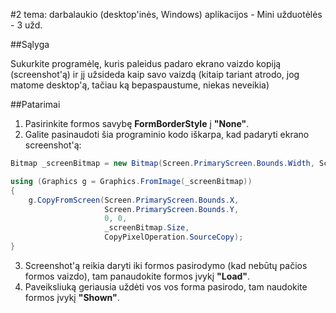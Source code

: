 ﻿#2 tema: darbalaukio (desktop'inės, Windows) aplikacijos - Mini užduotėlės - 3 užd.

##Sąlyga

Sukurkite programėlę, kuris paleidus padaro ekrano vaizdo kopiją (screenshot'ą) ir jį užsideda kaip savo vaizdą (kitaip tariant atrodo, jog matome desktop'ą, tačiau ką bepaspaustume, niekas neveikia)

##Patarimai

1. Pasirinkite formos savybę **FormBorderStyle** į **"None"**.
2. Galite pasinaudoti šia programinio kodo iškarpa, kad padaryti ekrano screenshot'ą:
	
```csharp	
Bitmap _screenBitmap = new Bitmap(Screen.PrimaryScreen.Bounds.Width, Screen.PrimaryScreen.Bounds.Height);

using (Graphics g = Graphics.FromImage(_screenBitmap))
{
	g.CopyFromScreen(Screen.PrimaryScreen.Bounds.X,
					 Screen.PrimaryScreen.Bounds.Y,
					 0, 0,
					 _screenBitmap.Size,
					 CopyPixelOperation.SourceCopy);
}     
```	
	
3. Screenshot'ą reikia daryti iki formos pasirodymo (kad nebūtų pačios formos vaizdo), tam panaudokite formos įvykį **"Load"**.
4. Paveiksliuką geriausia uždėti vos vos forma pasirodo, tam naudokite formos įvykį **"Shown"**.
